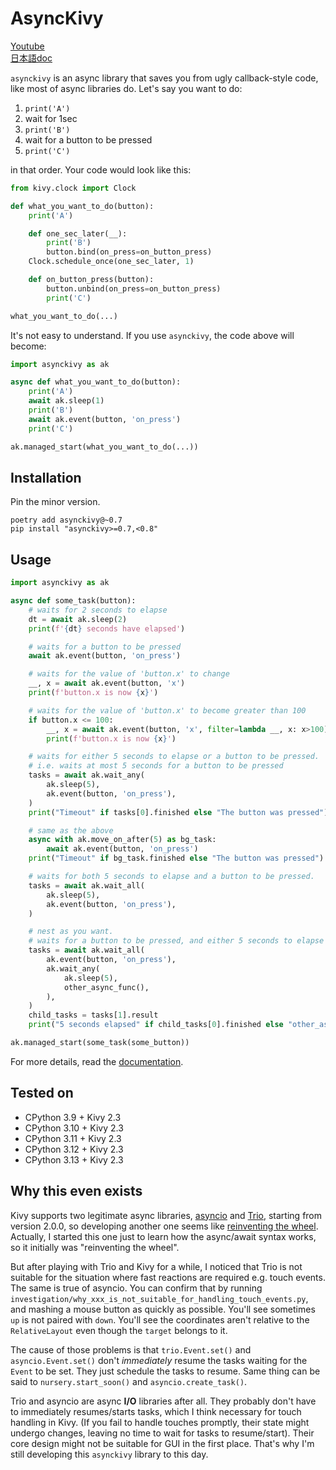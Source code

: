 # AsyncKivy

[Youtube](https://www.youtube.com/playlist?list=PLNdhqAjzeEGjTpmvNck4Uykps8s9LmRTJ)  
[日本語doc](README_jp.md)  

`asynckivy` is an async library that saves you from ugly callback-style code,
like most of async libraries do.
Let's say you want to do:

1. `print('A')`
1. wait for 1sec
1. `print('B')`
1. wait for a button to be pressed
1. `print('C')`

in that order.
Your code would look like this:

```python
from kivy.clock import Clock

def what_you_want_to_do(button):
    print('A')

    def one_sec_later(__):
        print('B')
        button.bind(on_press=on_button_press)
    Clock.schedule_once(one_sec_later, 1)

    def on_button_press(button):
        button.unbind(on_press=on_button_press)
        print('C')

what_you_want_to_do(...)
```

It's not easy to understand.
If you use `asynckivy`, the code above will become:

```python
import asynckivy as ak

async def what_you_want_to_do(button):
    print('A')
    await ak.sleep(1)
    print('B')
    await ak.event(button, 'on_press')
    print('C')

ak.managed_start(what_you_want_to_do(...))
```

## Installation

Pin the minor version.

```text
poetry add asynckivy@~0.7
pip install "asynckivy>=0.7,<0.8"
```

## Usage

```python
import asynckivy as ak

async def some_task(button):
    # waits for 2 seconds to elapse
    dt = await ak.sleep(2)
    print(f'{dt} seconds have elapsed')

    # waits for a button to be pressed
    await ak.event(button, 'on_press')

    # waits for the value of 'button.x' to change
    __, x = await ak.event(button, 'x')
    print(f'button.x is now {x}')

    # waits for the value of 'button.x' to become greater than 100
    if button.x <= 100:
        __, x = await ak.event(button, 'x', filter=lambda __, x: x>100)
        print(f'button.x is now {x}')

    # waits for either 5 seconds to elapse or a button to be pressed.
    # i.e. waits at most 5 seconds for a button to be pressed
    tasks = await ak.wait_any(
        ak.sleep(5),
        ak.event(button, 'on_press'),
    )
    print("Timeout" if tasks[0].finished else "The button was pressed")

    # same as the above
    async with ak.move_on_after(5) as bg_task:
        await ak.event(button, 'on_press')
    print("Timeout" if bg_task.finished else "The button was pressed")

    # waits for both 5 seconds to elapse and a button to be pressed.
    tasks = await ak.wait_all(
        ak.sleep(5),
        ak.event(button, 'on_press'),
    )

    # nest as you want.
    # waits for a button to be pressed, and either 5 seconds to elapse or 'other_async_func' to complete.
    tasks = await ak.wait_all(
        ak.event(button, 'on_press'),
        ak.wait_any(
            ak.sleep(5),
            other_async_func(),
        ),
    )
    child_tasks = tasks[1].result
    print("5 seconds elapsed" if child_tasks[0].finished else "other_async_func has completed")

ak.managed_start(some_task(some_button))
```

For more details, read the [documentation](https://asyncgui.github.io/asynckivy/).

## Tested on

- CPython 3.9 + Kivy 2.3
- CPython 3.10 + Kivy 2.3
- CPython 3.11 + Kivy 2.3
- CPython 3.12 + Kivy 2.3
- CPython 3.13 + Kivy 2.3

## Why this even exists

Kivy supports two legitimate async libraries, [asyncio][asyncio] and [Trio][trio], starting from version 2.0.0, so developing another one seems like [reinventing the wheel][reinventing].
Actually, I started this one just to learn how the async/await syntax works, so it initially was "reinventing the wheel".

But after playing with Trio and Kivy for a while, I noticed that Trio is not suitable for the situation where fast reactions are required e.g. touch events.
The same is true of asyncio.
You can confirm that by running `investigation/why_xxx_is_not_suitable_for_handling_touch_events.py`, and mashing a mouse button as quickly as possible.
You'll see sometimes `up` is not paired with `down`.
You'll see the coordinates aren't relative to the `RelativeLayout` even though the `target` belongs to it.

The cause of those problems is that `trio.Event.set()` and `asyncio.Event.set()` don't *immediately* resume the tasks waiting for the `Event` to be set.
They just schedule the tasks to resume.
Same thing can be said to `nursery.start_soon()` and `asyncio.create_task()`.

Trio and asyncio are async **I/O** libraries after all.
They probably don't have to immediately resumes/starts tasks, which I think necessary for touch handling in Kivy.
(If you fail to handle touches promptly, their state might undergo changes, leaving no time to wait for tasks to resume/start).
Their core design might not be suitable for GUI in the first place.
That's why I'm still developing this `asynckivy` library to this day.

[asyncio]:https://docs.python.org/3/library/asyncio.html
[trio]:https://trio.readthedocs.io/en/stable/
[reinventing]:https://en.wikipedia.org/wiki/Reinventing_the_wheel

